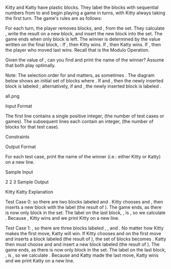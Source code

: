 Kitty and Katty have  plastic blocks. They label the blocks with sequential numbers from  to  and begin playing a game in turns, with Kitty always taking the first turn. The game's rules are as follows:

For each turn, the player removes  blocks,  and , from the set. They calculate , write the result on a new block, and insert the new block into the set.
The game ends when only  block is left. The winner is determined by the value written on the final block, :
If , then Kitty wins.
If , then Katty wins.
If , then the player who moved last wins.
Recall that  is the Modulo Operation.

Given the value of , can you find and print the name of the winner? Assume that both play optimally.

Note: The selection order for  and  matters, as sometimes . The diagram below shows an initial set of blocks where . If  and , then the newly inserted block is labeled ; alternatively, if  and , the newly inserted block is labeled .

all.png

Input Format

The first line contains a single positive integer,  (the number of test cases or games).
The  subsequent lines each contain an integer,  (the number of blocks for that test case).

Constraints


Output Format

For each test case, print the name of the winner (i.e.: either Kitty or Katty) on a new line.

Sample Input

2
2
3
Sample Output

Kitty
Katty
Explanation

Test Case 0:
 so there are two blocks labeled  and . Kitty chooses  and , then inserts a new block with the label  (the result of ). The game ends, as there is now only  block in the set. The label on the last block, , is , so we calculate . Because , Kitty wins and we print Kitty on a new line.

Test Case 1:
, so there are three blocks labeled , , and . No matter how Kitty makes the first move, Katty will win. If Kitty chooses  and  on the first move and inserts a block labeled  (the result of ), the set of blocks becomes . Katty then must choose  and  and insert a new block labeled  (the result of ). The game ends, as there is now only  block in the set. The label on the last block, , is , so we calculate . Because  and Katty made the last move, Katty wins and we print Katty on a new line.
